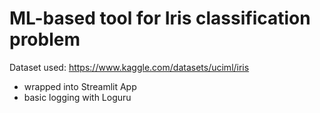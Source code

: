 # ML-based tool for Iris classification problem

Dataset used: https://www.kaggle.com/datasets/uciml/iris

- wrapped into Streamlit App
- basic logging with Loguru
